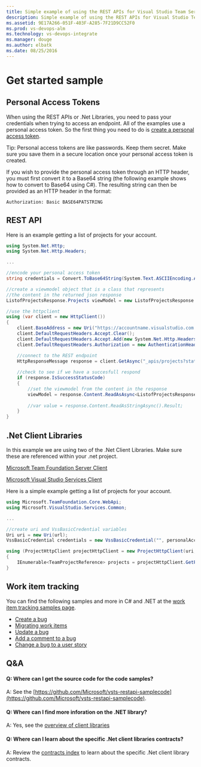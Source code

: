 ```yaml
---
title: Simple example of using the REST APIs for Visual Studio Team Services and Team Foundation Server
description: Simple example of using the REST APIs for Visual Studio Team Services and Team Foundation Server.
ms.assetid: 9E17A266-051F-403F-A285-7F21D9CC52F0
ms.prod: vs-devops-alm
ms.technology: vs-devops-integrate
ms.manager: douge
ms.author: elbatk
ms.date: 08/25/2016
---
```


# Get started sample 

## Personal Access Tokens

When using the REST APIs or .Net Libraries, you need to pass your credentials when trying to access an endpoint. All of the examples use a personal access token. So the first thing you need to do is [create a personal access token](../auth/overview.md).

<div class="alert alert-info">
Tip: Personal access tokens are like passwords. Keep them secret. Make sure you save them in a secure location once your personal access token is created.
</div>

If you wish to provide the personal access token through an HTTP header, you must first convert it to a Base64 string (the following example shows how to convert to Base64 using C#).  The resulting string can then be provided as an HTTP header in the format:
```
Authorization: Basic BASE64PATSTRING
``` 

## REST API

Here is an example getting a list of projects for your account. 

````cs
using System.Net.Http;
using System.Net.Http.Headers;

...

//encode your personal access token                   
string credentials = Convert.ToBase64String(System.Text.ASCIIEncoding.ASCII.GetBytes(string.Format("{0}:{1}", "", personalAccessToken)));

//create a viewmodel object that is a class that represents 
//the content in the returned json response
ListofProjectsResponse.Projects viewModel = new ListofProjectsResponse.Projects();

//use the httpclient
using (var client = new HttpClient())
{
    client.BaseAddress = new Uri("https://accountname.visualstudio.com:");  //url of our account
    client.DefaultRequestHeaders.Accept.Clear();
    client.DefaultRequestHeaders.Accept.Add(new System.Net.Http.Headers.MediaTypeWithQualityHeaderValue("application/json"));
    client.DefaultRequestHeaders.Authorization = new AuthenticationHeaderValue("Basic", credentials); 

    //connect to the REST endpoint            
    HttpResponseMessage response = client.GetAsync("_apis/projects?stateFilter=All&api-version=1.0").Result;
          
    //check to see if we have a succesfull respond
    if (response.IsSuccessStatusCode)
    {
        //set the viewmodel from the content in the response
        viewModel = response.Content.ReadAsAsync<ListofProjectsResponse.Projects>().Result;
                
        //var value = response.Content.ReadAsStringAsync().Result;
    }   
}

````

## .Net Client Libraries

In this example we are using two of the .Net Client Libraries. Make sure these are referenced within your .net project.

[Microsoft Team Foundation Server Client](https://www.nuget.org/packages/Microsoft.TeamFoundationServer.Client/)

[Microsoft Visual Studio Services Client](https://www.nuget.org/packages/Microsoft.VisualStudio.Services.Client/)

Here is a simple example getting a list of projects for your account. 

````cs
using Microsoft.TeamFoundation.Core.WebApi;
using Microsoft.VisualStudio.Services.Common;

...

//create uri and VssBasicCredential variables
Uri uri = new Uri(url);
VssBasicCredential credentials = new VssBasicCredential("", personalAccessToken);

using (ProjectHttpClient projectHttpClient = new ProjectHttpClient(uri, credentials))
{
    IEnumerable<TeamProjectReference> projects = projectHttpClient.GetProjects().Result;                    
}

````

## Work item tracking

You can find the following samples and more in C# and .NET at the [work item tracking samples page](../../api/wit/samples.md).

- [Create a bug](../../api/wit/samples.md#create-bug)
- [Migrating work items](../../api/wit/samples.md#migrating-work-items)
- [Update a bug](../../api/wit/samples.md#update-bug)
- [Add a comment to a bug](../../api/wit/samples.md#add-comment-to-bug)
- [Change a bug to a user story](../../api/wit/samples.md#change-bug-to-a-user-story)

## Q&A

<!-- BEGINSECTION class="md-qanda" -->

#### Q: Where can I get the source code for the code samples?

A: See the [https://github.com/Microsoft/vsts-restapi-samplecode](https://github.com/Microsoft/vsts-restapi-samplecode).

#### Q: Where can I find more inforation on the .NET library?

A: Yes, see the [overview of client libraries](../client-libraries/dotnet.md)

#### Q: Where can I learn about the specific .Net client libraries contracts?

A: Review the [contracts index](../../api/contracts-page.md) to learn about the specific .Net client library contracts.

<!-- ENDSECTION --> 

